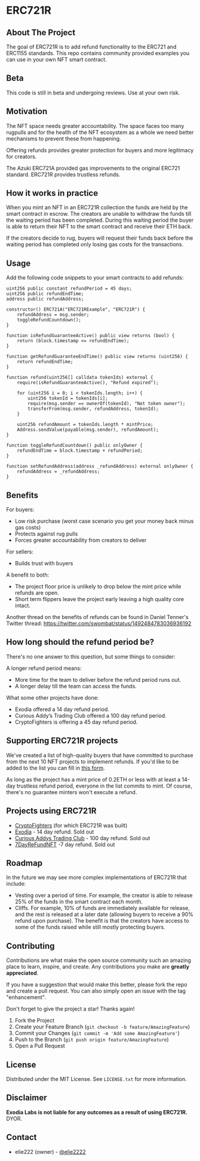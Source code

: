 # ERC721R

## About The Project

The goal of ERC721R is to add refund functionality to the ERC721 and ERC1155 standards. This repo contains community provided examples you can use in your own NFT smart contract.

## Beta

This code is still in beta and undergoing reviews. Use at your own risk.

## Motivation

The NFT space needs greater accountability. The space faces too many rugpulls and for the health of the NFT ecosystem as a whole we need better mechanisms to prevent these from happening.

Offering refunds provides greater protection for buyers and more legitimacy for creators.

The Azuki ERC721A provided gas improvements to the original ERC721 standard. ERC721R provides trustless refunds.

## How it works in practice

When you mint an NFT in an ERC721R collection the funds are held by the smart contract in escrow. The creators are unable to withdraw the funds till the waiting period has been completed. During this waiting period the buyer is able to return their NFT to the smart contract and receive their ETH back.

If the creators decide to rug, buyers will request their funds back before the waiting period has completed only losing gas costs for the transactions.

## Usage

Add the following code snippets to your smart contracts to add refunds:

```solidity
uint256 public constant refundPeriod = 45 days;
uint256 public refundEndTime;
address public refundAddress;

constructor() ERC721A("ERC721RExample", "ERC721R") {
    refundAddress = msg.sender;
    toggleRefundCountdown();
}

function isRefundGuaranteeActive() public view returns (bool) {
    return (block.timestamp <= refundEndTime);
}

function getRefundGuaranteeEndTime() public view returns (uint256) {
    return refundEndTime;
}

function refund(uint256[] calldata tokenIds) external {
    require(isRefundGuaranteeActive(), "Refund expired");

    for (uint256 i = 0; i < tokenIds.length; i++) {
        uint256 tokenId = tokenIds[i];
        require(msg.sender == ownerOf(tokenId), "Not token owner");
        transferFrom(msg.sender, refundAddress, tokenId);
    }

    uint256 refundAmount = tokenIds.length * mintPrice;
    Address.sendValue(payable(msg.sender), refundAmount);
}

function toggleRefundCountdown() public onlyOwner {
    refundEndTime = block.timestamp + refundPeriod;
}

function setRefundAddress(address _refundAddress) external onlyOwner {
    refundAddress = _refundAddress;
}
```

## Benefits

For buyers:

- Low risk purchase (worst case scenario you get your money back minus gas costs)
- Protects against rug pulls
- Forces greater accountability from creators to deliver

For sellers:

- Builds trust with buyers

A benefit to both:

- The project floor price is unlikely to drop below the mint price while refunds are open.
- Short term flippers leave the project early leaving a high quality core intact.

Another thread on the benefits of refunds can be found in Daniel Tenner's Twitter thread:
https://twitter.com/swombat/status/1492484783036936192

## How long should the refund period be?

There's no one answer to this question, but some things to consider:

A longer refund period means:

- More time for the team to deliver before the refund period runs out.
- A longer delay till the team can access the funds.

What some other projects have done:

- Exodia offered a 14 day refund period.
- Curious Addy’s Trading Club offered a 100 day refund period.
- CryptoFighters is offering a 45 day refund period.

## Supporting ERC721R projects

We've created a list of high-quality buyers that have committed to purchase from the next 10 NFT projects to implement refunds. If you'd like to be added to the list you can fill in [this form](https://skilledcoil.typeform.com/erc721r).

As long as the project has a mint price of 0.2ETH or less with at least a 14-day trustless refund period, everyone in the list commits to mint. Of course, there's no guarantee minters won't execute a refund.

## Projects using ERC721R

- [CryptoFighters](https://cryptofighters.io) (for which ERC721R was built)
- [Exodia](https://exodia.io) - 14 day refund. Sold out
- [Curious Addys Trading Club](https://curiousaddys.com/) - 100 day refund. Sold out
- [7DayReFundNFT](https://twitter.com/7DayReFundNFT/) -7 day refund. Sold out

## Roadmap

In the future we may see more complex implementations of ERC721R that include:

- Vesting over a period of time. For example, the creator is able to release 25% of the funds in the smart contract each month.
- Cliffs. For example, 10% of funds are immediately available for release, and the rest is released at a later date (allowing buyers to receive a 90% refund upon purchase). The benefit is that the creators have access to some of the funds raised while still mostly protecting buyers.

## Contributing

Contributions are what make the open source community such an amazing place to learn, inspire, and create. Any contributions you make are **greatly appreciated**.

If you have a suggestion that would make this better, please fork the repo and create a pull request. You can also simply open an issue with the tag "enhancement".

Don't forget to give the project a star! Thanks again!

1. Fork the Project
2. Create your Feature Branch (`git checkout -b feature/AmazingFeature`)
3. Commit your Changes (`git commit -m 'Add some AmazingFeature'`)
4. Push to the Branch (`git push origin feature/AmazingFeature`)
5. Open a Pull Request

## License

Distributed under the MIT License. See `LICENSE.txt` for more information.

## Disclaimer

**Exodia Labs is not liable for any outcomes as a result of using ERC721R.** DYOR.

## Contact

- elie222 (owner) - [@elie2222](https://twitter.com/elie2222)

